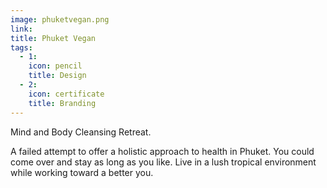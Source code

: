 ```yaml
---
image: phuketvegan.png
link:
title: Phuket Vegan
tags:
  - 1:
    icon: pencil
    title: Design
  - 2:
    icon: certificate
    title: Branding
---
```


Mind and Body Cleansing Retreat.

A failed attempt to offer a holistic approach to health in Phuket. You could come over and stay as long as you like. Live in a lush tropical environment while working toward a better you.

